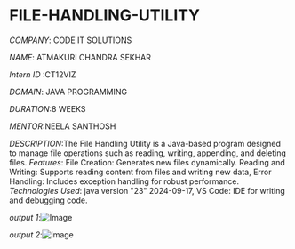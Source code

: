 # FILE-HANDLING-UTILITY

*COMPANY*: CODE IT SOLUTIONS

*NAME*: ATMAKURI CHANDRA SEKHAR

*Intern ID* :CT12VIZ

*DOMAIN*: JAVA PROGRAMMING

*DURATION*:8 WEEKS

*MENTOR*:NEELA SANTHOSH

*DESCRIPTION*:The File Handling Utility is a Java-based program designed to manage file operations such as reading, writing, appending, and deleting files. 
*Features*:
File Creation: Generates new files dynamically.
Reading and Writing: Supports reading content from files and writing new data,
Error Handling: Includes exception handling for robust performance.
*Technologies Used*:
java version "23" 2024-09-17,
VS Code: IDE for writing and debugging code.

*output 1*:![Image](https://github.com/user-attachments/assets/698d905f-52dc-4752-b1c2-499c4b0fc8b7)

*output 2*:![image](https://github.com/user-attachments/assets/a57de121-fd2e-4f57-a0d5-17ba0255ad3a)


